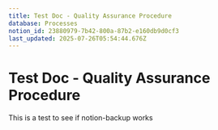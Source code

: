 ```yaml
---
title: Test Doc - Quality Assurance Procedure
database: Processes
notion_id: 23880979-7b42-800a-87b2-e160db9d0cf3
last_updated: 2025-07-26T05:54:44.676Z
---
```


# Test Doc - Quality Assurance Procedure


This is a test to see if notion-backup works

